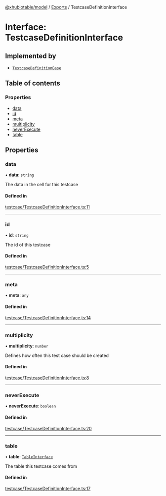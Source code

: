 [@xhubiotable/model](../README.md) / [Exports](../modules.md) / TestcaseDefinitionInterface

# Interface: TestcaseDefinitionInterface

## Implemented by

- [`TestcaseDefinitionBase`](../classes/TestcaseDefinitionBase.md)

## Table of contents

### Properties

- [data](TestcaseDefinitionInterface.md#data)
- [id](TestcaseDefinitionInterface.md#id)
- [meta](TestcaseDefinitionInterface.md#meta)
- [multiplicity](TestcaseDefinitionInterface.md#multiplicity)
- [neverExecute](TestcaseDefinitionInterface.md#neverexecute)
- [table](TestcaseDefinitionInterface.md#table)

## Properties

### data

• **data**: `string`

The data in the cell for this testcase

#### Defined in

[testcase/TestcaseDefinitionInterface.ts:11](https://github.com/xhubioTable/model/blob/d4f4ceb/src/testcase/TestcaseDefinitionInterface.ts#L11)

___

### id

• **id**: `string`

The id of this testcase

#### Defined in

[testcase/TestcaseDefinitionInterface.ts:5](https://github.com/xhubioTable/model/blob/d4f4ceb/src/testcase/TestcaseDefinitionInterface.ts#L5)

___

### meta

• **meta**: `any`

#### Defined in

[testcase/TestcaseDefinitionInterface.ts:14](https://github.com/xhubioTable/model/blob/d4f4ceb/src/testcase/TestcaseDefinitionInterface.ts#L14)

___

### multiplicity

• **multiplicity**: `number`

Defines how often this test case should be created

#### Defined in

[testcase/TestcaseDefinitionInterface.ts:8](https://github.com/xhubioTable/model/blob/d4f4ceb/src/testcase/TestcaseDefinitionInterface.ts#L8)

___

### neverExecute

• **neverExecute**: `boolean`

#### Defined in

[testcase/TestcaseDefinitionInterface.ts:20](https://github.com/xhubioTable/model/blob/d4f4ceb/src/testcase/TestcaseDefinitionInterface.ts#L20)

___

### table

• **table**: [`TableInterface`](TableInterface.md)

The table this testcase comes from

#### Defined in

[testcase/TestcaseDefinitionInterface.ts:17](https://github.com/xhubioTable/model/blob/d4f4ceb/src/testcase/TestcaseDefinitionInterface.ts#L17)
